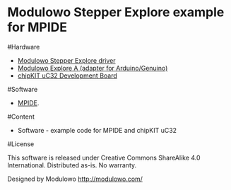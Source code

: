 # Modulowo Stepper Explore example for MPIDE

#Hardware

<ul>
	<li><a href="https://store.modulowo.com/en_GB/p/Stepper-Explore/395">Modulowo Stepper Explore driver</a></li>
	<li><a href="https://store.modulowo.com/pl/p/Modulowo-Explore-A-dla-Arduino-Genuino/399">Modulowo Explore A (adapter for Arduino/Genuino)</a></li>
	<li><a title="chipKIT uC32 Development Board" href="http://www.microchip.com/DevelopmentTools/ProductDetails.aspx?PartNO=TDGL017">chipKIT uC32 Development Board</a></li>
</ul>

#Software
<ul>
	<li><a href="http://chipkit.net/">MPIDE</a>.</li>
</ul>

#Content
<ul>
	<li>Software - example code for MPIDE and chipKIT uC32
</ul>

#License 

This software is released under Creative Commons ShareAlike 4.0 International. Distributed as-is. No warranty. 

Designed by Modulowo http://modulowo.com/
